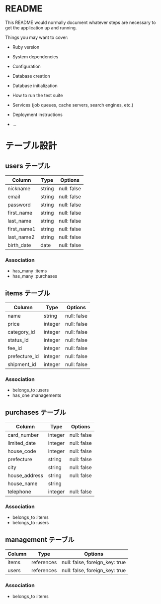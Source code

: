 # README

This README would normally document whatever steps are necessary to get the
application up and running.

Things you may want to cover:

* Ruby version

* System dependencies

* Configuration

* Database creation

* Database initialization

* How to run the test suite

* Services (job queues, cache servers, search engines, etc.)

* Deployment instructions

* ...

# テーブル設計

## users テーブル

| Column     | Type   | Options     |
| ---------- | ------ | ----------- |
| nickname   | string | null: false |
| email      | string | null: false |
| password   | string | null: false |
| first_name | string | null: false |
| last_name  | string | null: false |
| first_name1| string | null: false |
| last_name2 | string | null: false |
| birth_date | date   | null: false |

### Association

- has_many :items
- has_many :purchases

## items テーブル

| Column             | Type   | Options      |
| ------------------ | ------ | ----------- |
| name               | string | null: false |
| price              |integer | null: false |
| category_id        |integer | null: false |
| status_id          |integer | null: false |
| fee_id             |integer | null: false |
| prefecture_id      |integer | null: false |
| shipment_id        |integer | null: false |


### Association

- belongs_to :users
- has_one :managements

## purchases テーブル

| Column        | Type   | Options     |
| ------------- | ------ | ----------- |
| card_number   |integer | null: false |
| limited_date  |integer | null: false |
| house_code    |integer | null: false |
| prefecture    | string | null: false |
| city          | string | null: false |
| house_address | string | null: false |
| house_name    | string |             |
| telephone     | integer| null: false |
 
### Association

- belongs_to :items
- belongs_to :users

## management テーブル

| Column | Type       | Options                        |
| ------ | ---------- | ------------------------------ |
| items  | references | null: false, foreign_key: true |
| users  | references | null: false, foreign_key: true |

### Association
- belongs_to :items
